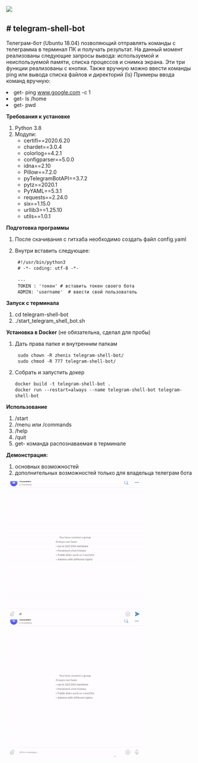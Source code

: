 <img class="aligncenter" src="https://img.shields.io/badge/python-3.8-blue.svg"/>
<h2># telegram-shell-bot</h2>

Телеграм-бот (Ubuntu 18.04) позволяющий отправлять команды с телеграмма в терминал ПК и получать результат. На данный момент реализованы следующие запросы вывода: используемой и неиспользуемой памяти, списка  процессов и снимка экрана. Эти три функции реализованы с кнопки. Также вручную можно ввести команды ping или вывода списка файлов и директорий (ls)
Примеры ввода команд вручную:
        <li> get- ping www.google.com -c 1 </li>
        <li> get- ls /home </li>
        <li> get- pwd </li>
        
**Требования к установке**

1. Python 3.8
2. Модули:
        <ul>
                <li>certifi==2020.6.20</li>
                <li>chardet==3.0.4</li>
                <li>colorlog==4.2.1</li>
                <li>configparser==5.0.0</li>
                <li>idna==2.10</li>
                <li>Pillow==7.2.0</li>
                <li>pyTelegramBotAPI==3.7.2</li>
                <li>pytz==2020.1</li>
                <li>PyYAML==5.3.1</li>
                <li>requests==2.24.0</li>
                <li>six==1.15.0</li>
                <li>urllib3==1.25.10</li>
                <li>utils==1.0.1</li>
        </ul>

**Подготовка программы**
1. После скачивания с гитхаба необходимо создать файл config.yaml
2. Внутри вставить следующее:
        
        #!/usr/bin/python3
        # -*- coding: utf-8 -*-

        ---
        TOKEN : 'токен' # вставить токен своего бота
        ADMIN: 'username'  # ввести свой пользователь

**Запуск с терминала**
1. cd telegram-shell-bot
2. ./start_telegram_shell_bot.sh

**Установка в Docker** (не обязательна, сделал для пробы)
1. Дать права папке и внутренним папкам

        sudo chown -R zhenis telegram-shell-bot/
        sudo chmod -R 777 telegram-shell-bot/

2. Собрать и запустить докер

       docker build -t telegram-shell-bot .
       docker run --restart=always --name telegram-shell-bot telegram-shell-bot

**Использование** 

1. /start
2. /menu или /commands
3. /help
4. /quit
5. get- команда распознаваемая в терминале


**Демонстрация:**
1. основных возможностей <br>
2. дополнительных возможностей только для владельца телеграм бота

<p>
<img class="aligncenter" src="https://github.com/zhenisduissekov/telegram-shell-bot/blob/master/images/overview.gif" title="Демонстрация основных возможностей" width="370" height="370"/>
&nbsp;&nbsp;&nbsp;
<img class="aligncenter" src="https://github.com/zhenisduissekov/telegram-shell-bot/blob/master/images/extra.gif"  title="Демонстрация дополнительных возможностей только для владельца телеграм бота" width="370" height="370"/>
</p>

